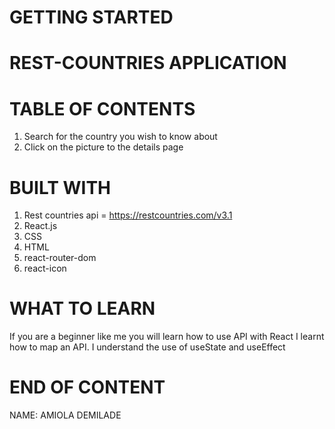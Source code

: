 # GETTING STARTED
#   REST-COUNTRIES APPLICATION
#        TABLE OF CONTENTS
1. Search for the country you wish to know about
2. Click on the picture to the details page

#  BUILT WITH
1. Rest countries api = https://restcountries.com/v3.1
2. React.js
3. CSS
4. HTML
5. react-router-dom
6. react-icon

# WHAT TO LEARN
If you are a beginner like me you will learn how to use API with React 
I learnt how to map an API.
I understand the use of useState and useEffect 

# END OF CONTENT
NAME: AMIOLA DEMILADE